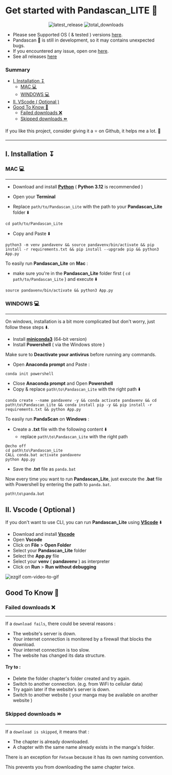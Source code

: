 # Get started with Pandascan_LITE 🐼

<div align="center">

![latest_release](https://img.shields.io/github/v/release/CAprogs/PandaScan?label=latest%20release)
![total_downloads](https://img.shields.io/github/downloads/CAprogs/PandaScan/total?color=purple)

</div>

- Please see Supported OS ( & tested ) versions [here](https://github.com/CAprogs/PandaScan/blob/main/docs/EN/README.en.md#compatibility-).
- Pandascan 🐼 is still in development, so it may contains unexpected bugs.
- If you encountered any issue, open one [here](https://github.com/CAprogs/PandaScan/issues).
- See all releases [here](https://github.com/CAprogs/PandaScan/releases)


### Summary

- [I. Installation ↧](#i-installation-↧)
    - [MAC 💻](#mac-💻)
    - [WINDOWS 💻](#windows-💻)
- [II. VScode ( Optional )](#ii-vscode--optional)
- [Good To Know 📝](#good-to-know-📝)
    - [Failed downloads ❌](#failed-downloads-❌)
    - [Skipped downloads ⏩](#skipped-downloads-⏩)


If you like this project, consider giving it a ⭐️ on Github, it helps me a lot. 🫶

---

## **I. Installation ↧**

### MAC 💻
---

- Download and install [**Python**](https://www.python.org/downloads/) ( **Python 3.12** is recommended )

- Open your **Terminal**
  
- Replace `path/to/Pandascan_Lite` with the path to your **Pandascan_Lite** folder ⬇️
```
cd path/to/Pandascan_Lite
```
- Copy and Paste ⬇️
```
python3 -m venv pandavenv && source pandavenv/bin/activate && pip install -r requirements.txt && pip install --upgrade pip && python3 App.py
```

To easily run **Pandascan_Lite** on **Mac** :
- make sure you're in the **Pandascan_Lite** folder first ( `cd path/to/Pandascan_Lite` ) and execute  ⬇️
```
source pandavenv/bin/activate && python3 App.py
```

### WINDOWS 💻
---
On windows, installation is a bit more complicated but don't worry, just follow these steps ⬇️.

- Install [**miniconda3**](https://repo.anaconda.com/miniconda/Miniconda3-latest-Windows-x86_64.exe) (64-bit version)
- Install **Powershell** ( via the Windows store )

Make sure to **Deactivate your antivirus** before running any commands.

- Open **Anaconda prompt** and Paste :
```
conda init powershell
```
- Close **Anaconda prompt** and Open **Powershell**
- Copy & replace `path\to\Pandascan_Lite` with the right path ⬇️
```
conda create --name pandavenv -y && conda activate pandavenv && cd path\to\Pandascan_Lite && conda install pip -y && pip install -r requirements.txt && python App.py
```

To easily run **PandaScan** on **Windows** :
- Create a **.txt** file with the following content ⬇️
     - replace `path\to\Pandascan_Lite` with the right path
```
@echo off
cd path\to\Pandascan_Lite
CALL conda.bat activate pandavenv
python App.py
```
- Save the **.txt** file as `panda.bat`

Now every time you want to run **Pandascan_Lite**, just execute the **.bat** file with Powershell by entering the path to `panda.bat`.
```
path\to\panda.bat
```

## **II. Vscode ( Optional )**

If you don't want to use CLI, you can run **Pandascan_Lite** using [**VScode**](https://code.visualstudio.com/) ⬇️

- Download and install [**Vscode**](https://code.visualstudio.com/)
- Open **Vscode**
- Click on **File** > **Open Folder**
- Select your **Pandascan_Lite** folder
- Select the **App.py** file
- Select your **venv** ( **pandavenv** ) as interpreter
- Click on **Run** > **Run without debugging**

![ezgif com-video-to-gif](https://github.com/CAprogs/Pandascan_Lite/assets/104645407/83a7d7db-f17d-4929-b0ff-01a603be0ea9)


## Good To Know 📝

### Failed downloads ❌
---
If a `download fails`, there could be several reasons :
- The website's server is down.
- Your internet connection is monitered by a firewall that blocks the download.
- Your internet connection is too slow.
- The website has changed its data structure.

#### Try to :
- Delete the folder chapter's folder created and try again.
- Switch to another connection. (e.g. from WiFi to cellular data)
- Try again later if the website's server is down.
- Switch to another website ( your manga may be available on another website )

### Skipped downloads ⏩
---
If a `download is skipped`, it means that :
- The chapter is already downloaded.
- A chapter with the same name already exists in the manga's folder.

There is an exception for `Fmteam` because it has its own naming convention.

This prevents you from downloading the same chapter twice.
